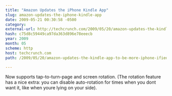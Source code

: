 ```yaml
---
title: "Amazon Updates the iPhone Kindle App"
slug: amazon-updates-the-iphone-kindle-app
date: 2009-05-21 00:30:58 -0500
category: 
external-url: http://techcrunch.com/2009/05/20/amazon-updates-the-kindle-app-to-be-more-iphone-ified/
hash: c75d8c59449ca97da363d896e78eeecb
year: 2009
month: 05
scheme: http
host: techcrunch.com
path: /2009/05/20/amazon-updates-the-kindle-app-to-be-more-iphone-ified/

---
```


Now supports tap-to-turn-page and screen rotation. (The rotation feature has a nice extra: you can disable auto-rotation for times when you dont want it, like when youre lying on your side).
